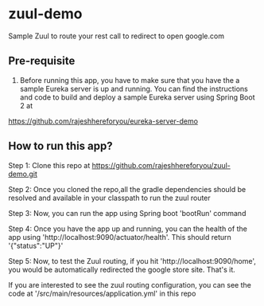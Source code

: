 # zuul-demo
Sample Zuul to route your rest call to redirect to open google.com

## Pre-requisite

1. Before running this app, you have to make sure that you have the a sample Eureka server is up and running. 
You can find the instructions and code to build and deploy a sample Eureka server using Spring Boot 2 at 

https://github.com/rajeshhereforyou/eureka-server-demo 

## How to run this app?

Step 1: Clone this repo at  https://github.com/rajeshhereforyou/zuul-demo.git

Step 2: Once you cloned the repo,all the gradle dependencies should be resolved and available in your classpath to run the zuul router

Step 3: Now, you can run the app using Spring boot 'bootRun' command

Step 4: Once you have the app up and running, you can the health of the app using 'http://localhost:9090/actuator/health'. This should return '{"status":"UP"}'

Step 5: Now, to test the Zuul routing, if you hit 'http://localhost:9090/home', you would be automatically redirected the google store site. That's it.


If you are interested to see the zuul routing configuration, you can see the code at '/src/main/resources/application.yml' in this repo
